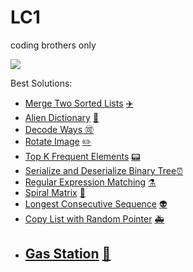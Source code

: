 # LC1
coding brothers only

<div align="left">
<img src="https://img.shields.io/badge/LC-Java-green?style=plastic&logo=appveyor">
</div>


Best Solutions:

- [Merge Two Sorted Lists](./new/2021/10/9/yyf-lc21.java) [:airplane:](https://leetcode.com/problems/merge-two-sorted-lists)
- [Alien Dictionary](./new/2021/10/9/wf-lc269.java) [:aerial_tramway:](https://leetcode.com/problems/alien-dictionary)  
- [Decode Ways](./new/2021/10/9/jian-lc91.java)[​ :accept:](https://leetcode.com/problems/decode-ways)
- [Rotate Image](./new/2021/10/10/yyf-lc48.java)   [:pencil2:](https://leetcode.com/problems/rotate-image/)
- [Top K Frequent Elements](./new/2021/10/10/yyf-lc347.java)  [:pager:](https://leetcode.com/problems/top-k-frequent-elements/)
- [Serialize and Deserialize Binary Tree](./new/2021/10/10/wf-lc297.java)[:alarm_clock:](https://leetcode.com/problems/serialize-and-deserialize-binary-tree)  
- [Regular Expression Matching](./new/2021/10/10/jian-lc10.java)  [:alembic:](https://leetcode.com/problems/regular-expression-matching)
- [Spiral Matrix](./new/2021/10/11/yyf-lc54.java)  [:angel:](https://leetcode.com/problems/spiral-matrix)
- [ Longest Consecutive Sequence](./new/2021/10/11/wf-lc128.java) [:alien:](https://leetcode.com/problems/longest-consecutive-sequence)
- [Copy List with Random Pointer](./new/2021/10/11/wf-lc138.java)  [:ambulance:](https://leetcode.com/problems/copy-list-with-random-pointer)
- [Gas Station](./new/2021/10/11/jian-lc134.java)  [:amphora:](https://leetcode.com/problems/gas-station)
  - 

